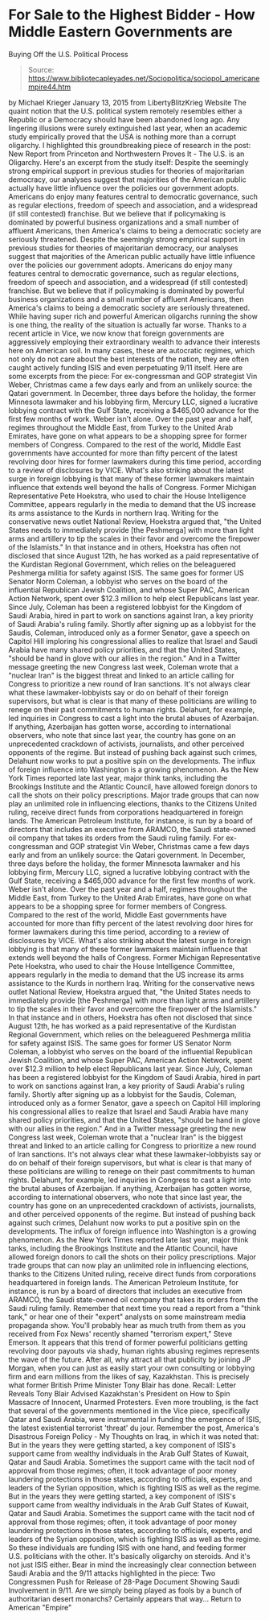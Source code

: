 # For Sale to the Highest Bidder - How Middle Eastern Governments are 
Buying Off the U.S. Political Process

> Source: https://www.bibliotecapleyades.net/Sociopolitica/sociopol_americanempire44.htm

by Michael Krieger January 13, 2015
from LibertyBlitzKrieg Website
The quaint notion that the U.S. political system remotely resembles either a Republic or a Democracy should have been abandoned long ago.
Any lingering illusions were surely extinguished last year, when an academic study empirically proved that the USA is nothing more than a corrupt oligarchy. I highlighted this groundbreaking piece of research in the post: New Report from Princeton and Northwestern Proves It - The U.S. is an Oligarchy.
Here's an excerpt from the study itself:
Despite the seemingly strong empirical support in previous studies for theories of majoritarian democracy, our analyses suggest that majorities of the American public actually have little influence over the policies our government adopts. Americans do enjoy many features central to democratic governance, such as regular elections, freedom of speech and association, and a widespread (if still contested) franchise. But we believe that if policymaking is dominated by powerful business organizations and a small number of affluent Americans, then America's claims to being a democratic society are seriously threatened.
Despite the seemingly strong empirical support in previous studies for theories of majoritarian democracy, our analyses suggest that majorities of the American public actually have little influence over the policies our government adopts.
Americans do enjoy many features central to democratic governance, such as regular elections, freedom of speech and association, and a widespread (if still contested) franchise.
But we believe that if policymaking is dominated by powerful business organizations and a small number of affluent Americans, then America's claims to being a democratic society are seriously threatened.
While having super rich and powerful American oligarchs running the show is one thing, the reality of the situation is actually far worse.
Thanks to a recent article in Vice, we now know that foreign governments are aggressively employing their extraordinary wealth to advance their interests here on American soil.
In many cases, these are autocratic regimes, which not only do not care about the best interests of the nation, they are often caught actively funding ISIS and even perpetuating 9/11 itself.
Here are some excerpts from the piece:
For ex-congressman and GOP strategist Vin Weber, Christmas came a few days early and from an unlikely source: the Qatari government. In December, three days before the holiday, the former Minnesota lawmaker and his lobbying firm, Mercury LLC, signed a lucrative lobbying contract with the Gulf State, receiving a $465,000 advance for the first few months of work. Weber isn't alone. Over the past year and a half, regimes throughout the Middle East, from Turkey to the United Arab Emirates, have gone on what appears to be a shopping spree for former members of Congress. Compared to the rest of the world, Middle East governments have accounted for more than fifty percent of the latest revolving door hires for former lawmakers during this time period, according to a review of disclosures by VICE. What's also striking about the latest surge in foreign lobbying is that many of these former lawmakers maintain influence that extends well beyond the halls of Congress. Former Michigan Representative Pete Hoekstra, who used to chair the House Intelligence Committee, appears regularly in the media to demand that the US increase its arms assistance to the Kurds in northern Iraq. Writing for the conservative news outlet National Review, Hoekstra argued that, "the United States needs to immediately provide [the Peshmerga] with more than light arms and artillery to tip the scales in their favor and overcome the firepower of the Islamists." In that instance and in others, Hoekstra has often not disclosed that since August 12th, he has worked as a paid representative of the Kurdistan Regional Government, which relies on the beleaguered Peshmerga militia for safety against ISIS. The same goes for former US Senator Norm Coleman, a lobbyist who serves on the board of the influential Republican Jewish Coalition, and whose Super PAC, American Action Network, spent over $12.3 million to help elect Republicans last year. Since July, Coleman has been a registered lobbyist for the Kingdom of Saudi Arabia, hired in part to work on sanctions against Iran, a key priority of Saudi Arabia's ruling family. Shortly after signing up as a lobbyist for the Saudis, Coleman, introduced only as a former Senator, gave a speech on Capitol Hill imploring his congressional allies to realize that Israel and Saudi Arabia have many shared policy priorities, and that the United States, "should be hand in glove with our allies in the region." And in a Twitter message greeting the new Congress last week, Coleman wrote that a "nuclear Iran" is the biggest threat and linked to an article calling for Congress to prioritize a new round of Iran sanctions. It's not always clear what these lawmaker-lobbyists say or do on behalf of their foreign supervisors, but what is clear is that many of these politicians are willing to renege on their past commitments to human rights. Delahunt, for example, led inquiries in Congress to cast a light into the brutal abuses of Azerbaijan. If anything, Azerbaijan has gotten worse, according to international observers, who note that since last year, the country has gone on an unprecedented crackdown of activists, journalists, and other perceived opponents of the regime. But instead of pushing back against such crimes, Delahunt now works to put a positive spin on the developments. The influx of foreign influence into Washington is a growing phenomenon. As the New York Times reported late last year, major think tanks, including the Brookings Institute and the Atlantic Council, have allowed foreign donors to call the shots on their policy prescriptions. Major trade groups that can now play an unlimited role in influencing elections, thanks to the Citizens United ruling, receive direct funds from corporations headquartered in foreign lands. The American Petroleum Institute, for instance, is run by a board of directors that includes an executive from ARAMCO, the Saudi state-owned oil company that takes its orders from the Saudi ruling family.
For ex-congressman and GOP strategist Vin Weber, Christmas came a few days early and from an unlikely source: the Qatari government.
In December, three days before the holiday, the former Minnesota lawmaker and his lobbying firm, Mercury LLC, signed a lucrative lobbying contract with the Gulf State, receiving a $465,000 advance for the first few months of work.
Weber isn't alone.
Over the past year and a half, regimes throughout the Middle East, from Turkey to the United Arab Emirates, have gone on what appears to be a shopping spree for former members of Congress.
Compared to the rest of the world, Middle East governments have accounted for more than fifty percent of the latest revolving door hires for former lawmakers during this time period, according to a review of disclosures by VICE.
What's also striking about the latest surge in foreign lobbying is that many of these former lawmakers maintain influence that extends well beyond the halls of Congress.
Former Michigan Representative Pete Hoekstra, who used to chair the House Intelligence Committee, appears regularly in the media to demand that the US increase its arms assistance to the Kurds in northern Iraq.
Writing for the conservative news outlet National Review, Hoekstra argued that,
"the United States needs to immediately provide [the Peshmerga] with more than light arms and artillery to tip the scales in their favor and overcome the firepower of the Islamists."
In that instance and in others, Hoekstra has often not disclosed that since August 12th, he has worked as a paid representative of the Kurdistan Regional Government, which relies on the beleaguered Peshmerga militia for safety against ISIS.
The same goes for former US Senator Norm Coleman, a lobbyist who serves on the board of the influential Republican Jewish Coalition, and whose Super PAC, American Action Network, spent over $12.3 million to help elect Republicans last year.
Since July, Coleman has been a registered lobbyist for the Kingdom of Saudi Arabia, hired in part to work on sanctions against Iran, a key priority of Saudi Arabia's ruling family.
Shortly after signing up as a lobbyist for the Saudis, Coleman, introduced only as a former Senator, gave a speech on Capitol Hill imploring his congressional allies to realize that Israel and Saudi Arabia have many shared policy priorities, and that the United States,
"should be hand in glove with our allies in the region."
And in a Twitter message greeting the new Congress last week, Coleman wrote that a "nuclear Iran" is the biggest threat and linked to an article calling for Congress to prioritize a new round of Iran sanctions.
It's not always clear what these lawmaker-lobbyists say or do on behalf of their foreign supervisors, but what is clear is that many of these politicians are willing to renege on their past commitments to human rights. Delahunt, for example, led inquiries in Congress to cast a light into the brutal abuses of Azerbaijan.
If anything, Azerbaijan has gotten worse, according to international observers, who note that since last year, the country has gone on an unprecedented crackdown of activists, journalists, and other perceived opponents of the regime.
But instead of pushing back against such crimes, Delahunt now works to put a positive spin on the developments.
The influx of foreign influence into Washington is a growing phenomenon. As the New York Times reported late last year, major think tanks, including the Brookings Institute and the Atlantic Council, have allowed foreign donors to call the shots on their policy prescriptions.
Major trade groups that can now play an unlimited role in influencing elections, thanks to the Citizens United ruling, receive direct funds from corporations headquartered in foreign lands.
The American Petroleum Institute, for instance, is run by a board of directors that includes an executive from ARAMCO, the Saudi state-owned oil company that takes its orders from the Saudi ruling family.
Remember that next time you read a report from a "think tank," or hear one of their "expert" analysts on some mainstream media propaganda show.
You'll probably hear as much truth from them as you received from Fox News' recently shamed "terrorism expert," Steve Emerson.
It appears that this trend of former powerful politicians getting revolving door payouts via shady, human rights abusing regimes represents the wave of the future. After all, why attract all that publicity by joining JP Morgan, when you can just as easily start your own consulting or lobbying firm and earn millions from the likes of say, Kazakhstan.
This is precisely what former British Prime Minister Tony Blair has done. Recall: Letter Reveals Tony Blair Advised Kazakhstan's President on How to Spin Massacre of Innocent, Unarmed Protesters.
Even more troubling, is the fact that several of the governments mentioned in the Vice piece, specifically Qatar and Saudi Arabia, were instrumental in funding the emergence of ISIS, the latest existential terrorist 'threat' du jour.
Remember the post, America's Disastrous Foreign Policy - My Thoughts on Iraq, in which it was noted that:
But in the years they were getting started, a key component of ISIS's support came from wealthy individuals in the Arab Gulf States of Kuwait, Qatar and Saudi Arabia. Sometimes the support came with the tacit nod of approval from those regimes; often, it took advantage of poor money laundering protections in those states, according to officials, experts, and leaders of the Syrian opposition, which is fighting ISIS as well as the regime.
But in the years they were getting started, a key component of ISIS's support came from wealthy individuals in the Arab Gulf States of Kuwait, Qatar and Saudi Arabia.
Sometimes the support came with the tacit nod of approval from those regimes; often, it took advantage of poor money laundering protections in those states, according to officials, experts, and leaders of the Syrian opposition, which is fighting ISIS as well as the regime.
So these individuals are funding ISIS with one hand, and feeding former U.S. politicians with the other. It's basically oligarchy on steroids.
And it's not just ISIS either. Bear in mind the increasingly clear connection between Saudi Arabia and the 9/11 attacks highlighted in the piece: Two Congressmen Push for Release of 28-Page Document Showing Saudi Involvement in 9/11.
Are we simply being played as fools by a bunch of authoritarian desert monarchs?
Certainly appears that way...
Return to American "Empire"
